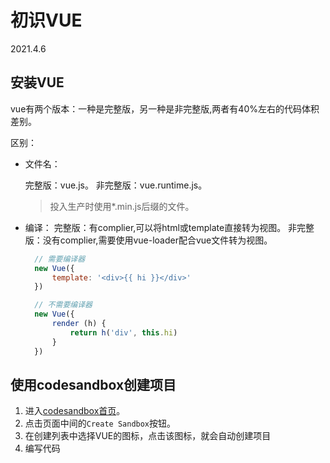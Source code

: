# 初识VUE

2021.4.6

## 安装VUE

vue有两个版本：一种是完整版，另一种是非完整版,两者有40%左右的代码体积差别。

区别：

+ 文件名：

  完整版：vue.js。
  非完整版：vue.runtime.js。
  >投入生产时使用*.min.js后缀的文件。

+ 编译：
  完整版：有complier,可以将html或template直接转为视图。
  非完整版：没有complier,需要使用vue-loader配合vue文件转为视图。

  ``` javascript
    // 需要编译器
    new Vue({
        template: '<div>{{ hi }}</div>'
    })

    // 不需要编译器
    new Vue({
        render (h) {
            return h('div', this.hi)
        }
    })
  ```

## 使用codesandbox创建项目

1. 进入[codesandbox首页](https://codesandbox.io/)。
2. 点击页面中间的`Create Sandbox`按钮。
3. 在创建列表中选择VUE的图标，点击该图标，就会自动创建项目
4. 编写代码
